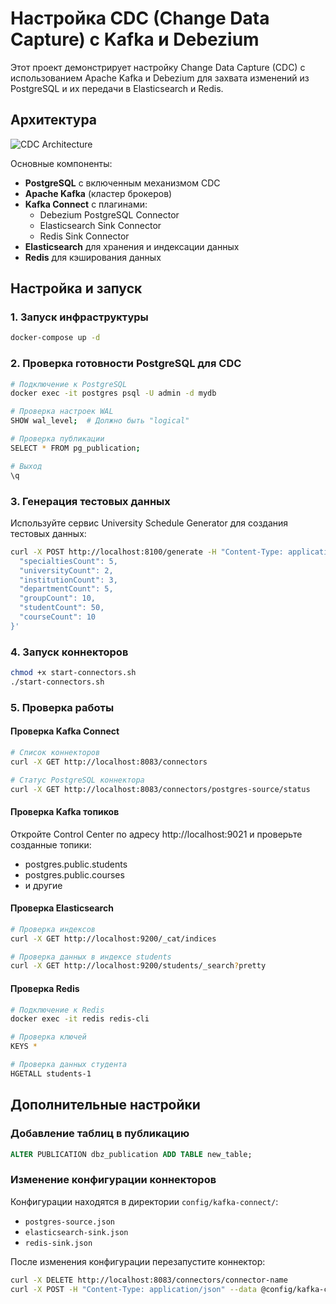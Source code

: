 # Настройка CDC (Change Data Capture) с Kafka и Debezium

Этот проект демонстрирует настройку Change Data Capture (CDC) с использованием Apache Kafka и Debezium для захвата изменений из PostgreSQL и их передачи в Elasticsearch и Redis.

## Архитектура

![CDC Architecture](Схемы/cdc-architecture.png)

Основные компоненты:
- **PostgreSQL** с включенным механизмом CDC
- **Apache Kafka** (кластер брокеров)
- **Kafka Connect** с плагинами:
  - Debezium PostgreSQL Connector
  - Elasticsearch Sink Connector
  - Redis Sink Connector
- **Elasticsearch** для хранения и индексации данных
- **Redis** для кэширования данных

## Настройка и запуск

### 1. Запуск инфраструктуры

```bash
docker-compose up -d
```

### 2. Проверка готовности PostgreSQL для CDC

```bash
# Подключение к PostgreSQL
docker exec -it postgres psql -U admin -d mydb

# Проверка настроек WAL
SHOW wal_level;  # Должно быть "logical"

# Проверка публикации
SELECT * FROM pg_publication;

# Выход
\q
```

### 3. Генерация тестовых данных

Используйте сервис University Schedule Generator для создания тестовых данных:

```bash
curl -X POST http://localhost:8100/generate -H "Content-Type: application/json" -d '{
  "specialtiesCount": 5,
  "universityCount": 2,
  "institutionCount": 3,
  "departmentCount": 5,
  "groupCount": 10,
  "studentCount": 50,
  "courseCount": 10
}'
```

### 4. Запуск коннекторов

```bash
chmod +x start-connectors.sh
./start-connectors.sh
```

### 5. Проверка работы

#### Проверка Kafka Connect

```bash
# Список коннекторов
curl -X GET http://localhost:8083/connectors

# Статус PostgreSQL коннектора
curl -X GET http://localhost:8083/connectors/postgres-source/status
```

#### Проверка Kafka топиков

Откройте Control Center по адресу http://localhost:9021 и проверьте созданные топики:
- postgres.public.students
- postgres.public.courses
- и другие

#### Проверка Elasticsearch

```bash
# Проверка индексов
curl -X GET http://localhost:9200/_cat/indices

# Проверка данных в индексе students
curl -X GET http://localhost:9200/students/_search?pretty
```

#### Проверка Redis

```bash
# Подключение к Redis
docker exec -it redis redis-cli

# Проверка ключей
KEYS *

# Проверка данных студента
HGETALL students-1
```

## Дополнительные настройки

### Добавление таблиц в публикацию

```sql
ALTER PUBLICATION dbz_publication ADD TABLE new_table;
```

### Изменение конфигурации коннекторов

Конфигурации находятся в директории `config/kafka-connect/`:
- `postgres-source.json`
- `elasticsearch-sink.json`
- `redis-sink.json`

После изменения конфигурации перезапустите коннектор:

```bash
curl -X DELETE http://localhost:8083/connectors/connector-name
curl -X POST -H "Content-Type: application/json" --data @config/kafka-connect/connector-config.json http://localhost:8083/connectors
``` 